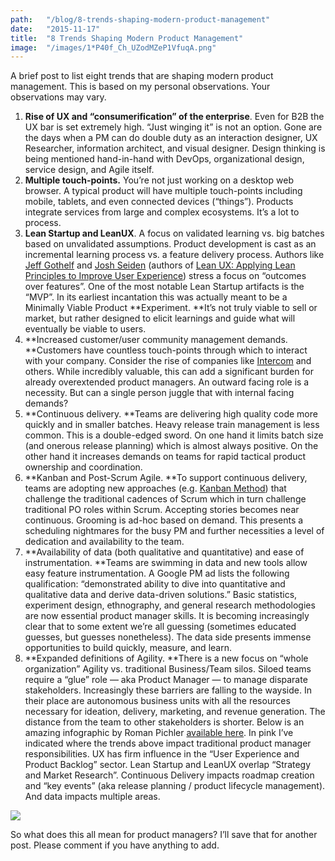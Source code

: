 ```yaml
---
path:	"/blog/8-trends-shaping-modern-product-management"
date:	"2015-11-17"
title:	"8 Trends Shaping Modern Product Management"
image:	"/images/1*P40f_Ch_UZodMZeP1VfuqA.png"
---
```


A brief post to list eight trends that are shaping modern product management. This is based on my personal observations. Your observations may vary.

1. **Rise of UX and “consumerification” of the enterprise**. Even for B2B the UX bar is set extremely high. “Just winging it” is not an option. Gone are the days when a PM can do double duty as an interaction designer, UX Researcher, information architect, and visual designer. Design thinking is being mentioned hand-in-hand with DevOps, organizational design, service design, and Agile itself.
2. **Multiple touch-points.** You’re not just working on a desktop web browser. A typical product will have multiple touch-points including mobile, tablets, and even connected devices (“things”). Products integrate services from large and complex ecosystems. It’s a lot to process.
3. **Lean Startup and LeanUX**. A focus on validated learning vs. big batches based on unvalidated assumptions. Product development is cast as an incremental learning process vs. a feature delivery process. Authors like [Jeff Gothelf](https://medium.com/u/94a2a063be85) and [Josh Seiden](https://medium.com/u/7f786c230ca9) (authors of [Lean UX: Applying Lean Principles to Improve User Experience](http://www.jeffgothelf.com/blog/lean-ux-book/#sthash.k2bQrJcw.dpbs)) stress a focus on “outcomes over features”. One of the most notable Lean Startup artifacts is the “MVP”. In its earliest incantation this was actually meant to be a Minimally Viable Product **Experiment. **It’s not truly viable to sell or market, but rather designed to elicit learnings and guide what will eventually be viable to users.
4. **Increased customer/user community management demands. **Customers have countless touch-points through which to interact with your company. Consider the rise of companies like [Intercom](https://medium.com/u/7ca8972daf76) and others. While incredibly valuable, this can add a significant burden for already overextended product managers. An outward facing role is a necessity. But can a single person juggle that with internal facing demands?
5. **Continuous delivery. **Teams are delivering high quality code more quickly and in smaller batches. Heavy release train management is less common. This is a double-edged sword. On one hand it limits batch size (and onerous release planning) which is almost always positive. On the other hand it increases demands on teams for rapid tactical product ownership and coordination.
6. **Kanban and Post-Scrum Agile. **To support continuous delivery, teams are adopting new approaches (e.g. [Kanban Method](http://www.djaa.com/principles-kanban-method-0)) that challenge the traditional cadences of Scrum which in turn challenge traditional PO roles within Scrum. Accepting stories becomes near continuous. Grooming is ad-hoc based on demand. This presents a scheduling nightmares for the busy PM and further necessities a level of dedication and availability to the team.
7. **Availability of data (both qualitative and quantitative) and ease of instrumentation. **Teams are swimming in data and new tools allow easy feature instrumentation. A Google PM ad lists the following qualification: “demonstrated ability to dive into quantitative and qualitative data and derive data-driven solutions.” Basic statistics, experiment design, ethnography, and general research methodologies are now essential product manager skills. It is becoming increasingly clear that to some extent we’re all guessing (sometimes educated guesses, but guesses nonetheless). The data side presents immense opportunities to build quickly, measure, and learn.
8. **Expanded definitions of Agility. **There is a new focus on “whole organization” Agility vs. traditional Business/Team silos. Siloed teams require a “glue” role — aka Product Manager — to manage disparate stakeholders. Increasingly these barriers are falling to the wayside. In their place are autonomous business units with all the resources necessary for ideation, delivery, marketing, and revenue generation. The distance from the team to other stakeholders is shorter.
Below is an amazing infographic by Roman Pichler [available here](http://www.romanpichler.com/blog/romans-product-management-framework). In pink I’ve indicated where the trends above impact traditional product manager responsibilities. UX has firm influence in the “User Experience and Product Backlog” sector. Lean Startup and LeanUX overlap “Strategy and Market Research”. Continuous Delivery impacts roadmap creation and “key events” (aka release planning / product lifecycle management). And data impacts multiple areas.

![](/images/1*P40f_Ch_UZodMZeP1VfuqA.png)

So what does this all mean for product managers? I’ll save that for another post. Please comment if you have anything to add.


